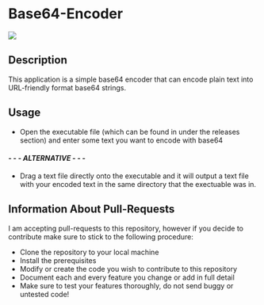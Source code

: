 <!-- TODO: Add build qualtiy badges from the following websites. -->
<!-- [![AppVeyor]() -->
<!-- [![CodeFactor]() -->
<!-- [![License: GPL v3]() -->

# Base64-Encoder
![](https://i.imgur.com/UyFRnYa.png)

## Description
This application is a simple base64 encoder that can encode plain text into URL-friendly format base64 strings.

## Usage
- Open the executable file (which can be found in under the releases section) and enter some text you want to encode with base64

#### - - - *ALTERNATIVE* - - -
 
 - Drag a text file directly onto the executable and it will output a text file with your encoded text in the same directory that the exectuable was in. 

## Information About Pull-Requests
I am accepting pull-requests to this repository, however if you decide to contribute make sure to stick to the following procedure:
- Clone the repository to your local machine
- Install the prerequisites
- Modify or create the code you wish to contribute to this repository
- Document each and every feature you change or add in full detail
- Make sure to test your features thoroughly, do not send buggy or untested code!
